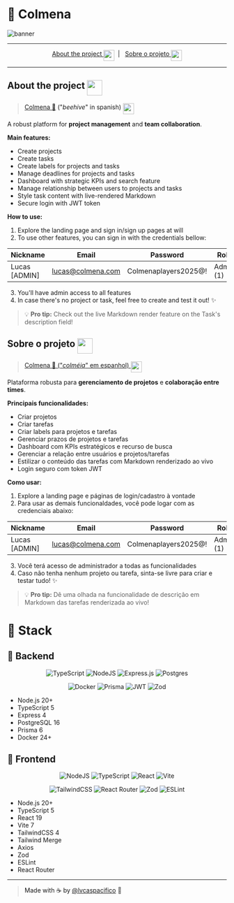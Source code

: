 # 🐝 Colmena

![banner](https://i.imgur.com/y4yuN8j.png)

---

<div align="center">
<div><a href="#en">About the project <img src="https://i.imgur.com/KD6jqaU.png" height="25" align="texttop"></a>&nbsp;&nbsp;|&nbsp;&nbsp;
<a href="#pt-br">Sobre o projeto <img src="https://i.imgur.com/OkaYl5H.png" height="25" align="texttop"></div>
</div>

---

## <a id="en"></a>About the project  <img src="https://i.imgur.com/KD6jqaU.png" height="35" align="texttop">

> <a href="https://colmena-production.up.railway.app/">Colmena 🔗<a> ("_beehive_" in spanish) <img src="https://i.imgur.com/jDJisBP.png" height="25" align="texttop">

A robust platform for **project management** and **team collaboration**.

**Main features:**

- Create projects
- Create tasks
- Create labels for projects and tasks
- Manage deadlines for projects and tasks
- Dashboard with strategic KPIs and search feature
- Manage relationship between users to projects and tasks
- Style task content with live-rendered Markdown
- Secure login with JWT token 

**How to use:**

1. Explore the landing page and sign in/sign up pages at will
2. To use other features, you can sign in with the credentials bellow:

| Nickname | Email | Password | Role |
|----------|-------|----------|------|
| Lucas [ADMIN] | lucas@colmena.com | Colmenaplayers2025@! | Admin (1) |

3. You'll have admin access to all features
4. In case there's no project or task, feel free to create and test it out! ✨

> 💡 **Pro tip:** Check out the live Markdown render feature on the Task's description field!

## <a id="pt-br"></a>Sobre o projeto <img src="https://i.imgur.com/OkaYl5H.png" height="35" align="texttop">
 
> <a href="https://colmena-production.up.railway.app/">Colmena 🔗 ("_colméia_" em espanhol) <a> <img src="https://i.imgur.com/jDJisBP.png" height="25" align="texttop">  

Plataforma robusta para **gerenciamento de projetos** e **colaboração entre times**.

**Principais funcionalidades:**

- Criar projetos
- Criar tarefas
- Criar labels para projetos e tarefas
- Gerenciar prazos de projetos e tarefas
- Dashboard com KPIs estratégicos e recurso de busca
- Gerenciar a relação entre usuários e projetos/tarefas
- Estilizar o conteúdo das tarefas com Markdown renderizado ao vivo
- Login seguro com token JWT

**Como usar:**

1. Explore a landing page e páginas de login/cadastro à vontade
2. Para usar as demais funcionaldades, você pode logar com as credenciais abaixo:

| Nickname | Email | Password | Role |
|----------|-------|----------|------|
| Lucas [ADMIN] | lucas@colmena.com | Colmenaplayers2025@! | Admin (1) |

3. Você terá acesso de administrador a todas as funcionalidades
4. Caso não tenha nenhum projeto ou tarefa, sinta-se livre para criar e testar tudo! ✨

> 💡 **Pro tip:** Dê uma olhada na funcionalidade de descrição em Markdown das tarefas renderizada ao vivo! 

# 🦓 Stack

## 🎲 Backend

<div align="center">

![TypeScript](https://img.shields.io/badge/typescript-%23323330.svg?style=for-the-badge&logo=typescript&logoColor=FFFFFF&color=2F74C0)
![NodeJS](https://img.shields.io/badge/node.js-6DA55F?style=for-the-badge&logo=node.js&logoColor=white)
![Express.js](https://img.shields.io/badge/express.js-%23404d59.svg?style=for-the-badge&logo=express&logoColor=%2361DAFB)
![Postgres](https://img.shields.io/badge/postgres-%23316192.svg?style=for-the-badge&logo=postgresql&logoColor=white)

![Docker](https://img.shields.io/badge/docker-%230db7ed.svg?style=for-the-badge&logo=docker&logoColor=white)
![Prisma](https://img.shields.io/badge/Prisma-3982CE?style=for-the-badge&logo=Prisma&logoColor=white)
![JWT](https://img.shields.io/badge/JWT-black?style=for-the-badge&logo=JSON%20web%20tokens)
![Zod](https://img.shields.io/badge/zod-%233068b7.svg?style=for-the-badge&logo=zod&logoColor=white)

</div>

- Node.js 20+
- TypeScript 5
- Express 4
- PostgreSQL 16
- Prisma 6
- Docker 24+

## 🎨 Frontend

<div align="center">

![NodeJS](https://img.shields.io/badge/node.js-6DA55F?style=for-the-badge&logo=node.js&logoColor=white)
![TypeScript](https://img.shields.io/badge/typescript-%23323330.svg?style=for-the-badge&logo=typescript&logoColor=FFFFFF&color=2F74C0)
![React](https://img.shields.io/badge/react-%2320232a.svg?style=for-the-badge&logo=react&logoColor=%2361DAFB)
![Vite](https://img.shields.io/badge/vite-%23646CFF.svg?style=for-the-badge&logo=vite&logoColor=white)

![TailwindCSS](https://img.shields.io/badge/tailwindcss-%2338B2AC.svg?style=for-the-badge&logo=tailwind-css&logoColor=white)
![React Router](https://img.shields.io/badge/React_Router-CA4245?style=for-the-badge&logo=react-router&logoColor=white)
![Zod](https://img.shields.io/badge/zod-%233068b7.svg?style=for-the-badge&logo=zod&logoColor=white)
![ESLint](https://img.shields.io/badge/ESLint-4B3263?style=for-the-badge&logo=eslint&logoColor=white)

</div>

- Node.js 20+
- TypeScript 5
- React 19
- Vite 7
- TailwindCSS 4
- Tailwind Merge
- Axios
- Zod
- ESLint
- React Router
 
---

> Made with ☕ by [@lvcaspacifico](https://github.com/lvcaspacifico) 👋

